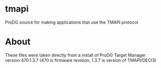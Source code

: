 # tmapi
ProDG source for making applications that use the TMAPI protocol
# About
These files were taken directly from a install of ProDG Target Manager version 470.1.3.7 (470 is firmware revision, 1.3.7 is version of TMAPI/DECI3)